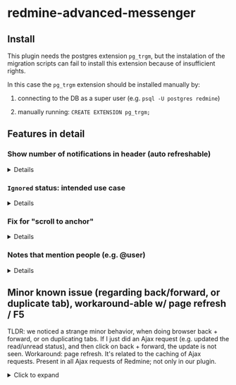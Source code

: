 # redmine-advanced-messenger

## Install
This plugin needs the postgres extension ```pg_trgm```, but the instalation of the migration scripts can fail to install this extension because of insufficient rights. 

In this case the ```pg_trgm``` extension should be installed manually by:
1. connecting to the DB as a super user (e.g. ```psql -U postgres redmine```)

2. manually running: ```CREATE EXTENSION pg_trgm;```

## Features in detail

### Show number of notifications in header (auto refreshable)

<details>

![number of messages in header](img/image.png)
![number of messages in header](img/image-1.png)

The number refreshes automatically. Customizations are possible:

![plugin options for number of messages](img/image-2.png)

</details>

### `Ignored` status: intended use case

<details>

![ignored](img/image-3.png)

The **read/unread** status should be **reliable**. Both for the reader (so that he/she knows what notifications he/she still needs to read), and for the writer (so that he/she knows who read the messages).

As a reader, if I **won't read a message**, then I should mark it as `Ignored`. This helps to keep the reliability of the read/unread status. It doesn't matter why I want to explicitly ignore a message. E.g. someone else added me as watcher, so the topic doesn't interest me; or I come after a long absence and I want to "start fresh"; or etc.

Active Redmine users will probably use `Ignored` quite rarely. However, `Ignored` may come handy for occasional Redmine users/collaborators (i.e. they have long absences during which a lot of notifications accumulate).

</details>

### Fix for "scroll to anchor"

<details>

Issues that have a lot of notes (and maybe some of them are collapsed and some not), may lead to imprecise "scroll to anchor". I.e. clicking on a link w/ an anchor (e.g. `https://.../issues/1234#note-117`), scrolls the page, but not precisely to the desired note.

We include a fix for this behavior. It uses a solution that is just a bit hacky. Hence we have an option (+ detailed description) to disable it, for the improbable case of issues that may appear in the future.

![fix fro scroll to anchor](img/image-4.png)

NOTE: there is another factor that interferes w/ "scroll to anchor": the fact that Redmine uses `<img lazy ...>`. If you hit this case, please let us know. We have a fix for this as well, but it's in an internal Redmine plugin of ours.

</details>

### Notes that mention people (e.g. @user)

<details>
Mentioning someone (e.g. @john.doe) in a note does send an email to that person but:
* doesn't add him/her as a watcher,
* and uses a separate email sending mechanism (under the hood, in Redmine).

We did the necessary to capture such emails as well.
</details>

## Minor known issue (regarding back/forward, or duplicate tab), workaround-able w/ page refresh / F5

TLDR: we noticed a strange minor behavior, when doing browser back + forward, or on duplicating tabs. If I just did an Ajax request (e.g. updated the read/unread status), and then click on back + forward, the update is not seen. Workaround: page refresh. It's related to the caching of Ajax requests. Present in all Ajax requests of Redmine; not only in our plugin.

<details>
<summary>Click to expand</summary>

If the read status of a note/forum message is changed, the coloring is changed accordingly. But if we navigate away to another page and after that we navigate back to the initial page (by pressing the back button), the note/message has the old status coloring.

This is caused because, as a response to the server action that update the read_status, we execute a js that updates only the modified note, instead of reloading the whole page. And when we land back on the page, the page is re-rendered from the cache and the journals/messages are having the old read statuses.

This is a pattern also used in Redmine project when a note text is edited. So the problem is present also in that case.

The above happens in Chrome. Not in Firefox. However, the issue is present when duplicating tabs. This seems to affect Firefox as well.

A solution would have been to reload the entire page when changing the read status of only one note/forum message, but that's something we want to avoid.
</details>